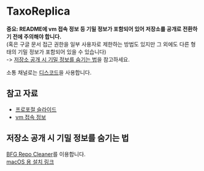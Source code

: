 # TaxoReplica

**중요: README에 vm 접속 정보 등 기밀 정보가 포함되어 있어 저장소를 공개로 전환하기 전에 주의해야 합니다.** \
(혹은 구글 문서 접근 권한을 일부 사용자로 제한하는 방법도 있지만 그 외에도 다른 형태의 기밀 정보가 포함되어 있을 수 있습니다) \
-> [저장소 공개 시 기밀 정보를 숨기는 법](https://github.com/team-corefinder/TaxoReplica/tree/main#%EC%A0%80%EC%9E%A5%EC%86%8C-%EA%B3%B5%EA%B0%9C-%EC%8B%9C-%EA%B8%B0%EB%B0%80-%EC%A0%95%EB%B3%B4%EB%A5%BC-%EC%88%A8%EA%B8%B0%EB%8A%94-%EB%B2%95)을 참고하세요.

소통 채널로는 [디스코드](https://discord.com/channels/889033242412458014/889033242919985204)을 사용합니다.

## 참고 자료

* [프로포절 슬라이드](https://docs.google.com/presentation/d/1jPsEpW1RVjNcVoHTjU66BC-ADPU9aeRwcgdpF5rOBJ8/edit?usp=sharing)
* [vm 접속 정보](https://docs.google.com/spreadsheets/d/1655_PZF2VlO5UbvpiLuu1u1kUIy_pisD00GHEmXMhws/edit?usp=sharing)

## 저장소 공개 시 기밀 정보를 숨기는 법

[BFG Repo Cleaner](https://rtyley.github.io/bfg-repo-cleaner)를 이용합니다. \
[macOS 용 설치 링크](https://formulae.brew.sh/formula/bfg)
